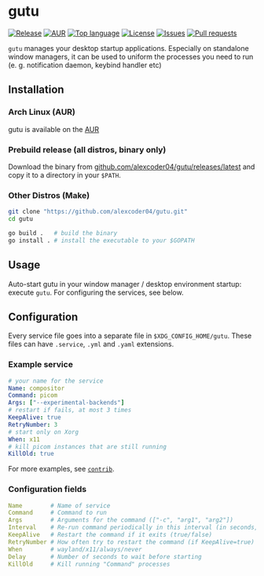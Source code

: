 
# gutu

[![Release](https://img.shields.io/github/v/release/alexcoder04/gutu)](https://github.com/alexcoder04/gutu/releases/latest)
[![AUR](https://img.shields.io/aur/version/gutu)](https://aur.archlinux.org/packages/gutu)
[![Top language](https://img.shields.io/github/languages/top/alexcoder04/gutu)](https://github.com/alexcoder04/gutu/search?l=go)
[![License](https://img.shields.io/github/license/alexcoder04/gutu)](https://github.com/alexcoder04/gutu/blob/main/LICENSE)
[![Issues](https://img.shields.io/github/issues/alexcoder04/gutu)](https://github.com/alexcoder04/gutu/issues)
[![Pull requests](https://img.shields.io/github/issues-pr/alexcoder04/gutu)](https://github.com/alexcoder04/gutu/pulls)

`gutu` manages your desktop startup applications. Especially on standalone
window managers, it can be used to uniform the processes you need to run (e. g.
notification daemon, keybind handler etc)

## Installation

### Arch Linux (AUR)

gutu is available on the [AUR](https://aur.archlinux.org/packages/gutu)

### Prebuild release (all distros, binary only)

Download the binary from [github.com/alexcoder04/gutu/releases/latest](https://github.com/alexcoder04/gutu/releases/latest)
and copy it to a directory in your `$PATH`.

### Other Distros (Make)

```sh
git clone "https://github.com/alexcoder04/gutu.git"
cd gutu

go build .   # build the binary
go install . # install the executable to your $GOPATH
```

## Usage

Auto-start gutu in your window manager / desktop environment startup: execute
`gutu`. For configuring the services, see below.

## Configuration

Every service file goes into a separate file in `$XDG_CONFIG_HOME/gutu`. These
files can have `.service`, `.yml` and `.yaml` extensions.

### Example service

```yaml
# your name for the service
Name: compositor
Command: picom
Args: ["--experimental-backends"]
# restart if fails, at most 3 times
KeepAlive: true
RetryNumber: 3
# start only on Xorg
When: x11
# kill picom instances that are still running
KillOld: true
```

For more examples, see [`contrib`](https://github.com/alexcoder04/gutu/tree/main/contrib).

### Configuration fields

```yaml
Name        # Name of service
Command     # Command to run
Args        # Arguments for the command (["-c", "arg1", "arg2"])
Interval    # Re-run command periodically in this interval (in seconds, 0=never)
KeepAlive   # Restart the command if it exits (true/false)
RetryNumber # How often try to restart the command (if KeepAlive=true)
When        # wayland/x11/always/never
Delay       # Number of seconds to wait before starting
KillOld     # Kill running "Command" processes
```

